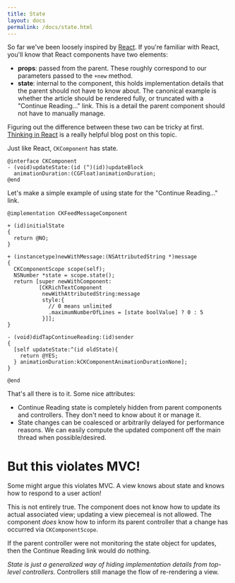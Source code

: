 ```yaml
---
title: State
layout: docs
permalink: /docs/state.html
---
```


So far we've been loosely inspired by [React](http://facebook.github.io/react/). If you're familiar with React, you'll know that React components have two elements:

- **props**: passed from the parent. These roughly correspond to our parameters passed to the `+new` method.
- **state**: internal to the component, this holds implementation details that the parent should not have to know about. The canonical example is whether the article should be rendered fully, or truncated with a "Continue Reading…" link. This is a detail the parent component should not have to manually manage.

Figuring out the difference between these two can be tricky at first. [Thinking in React](http://facebook.github.io/react/blog/2013/11/05/thinking-in-react.html) is a really helpful blog post on this topic.

Just like React, `CKComponent` has state.

```objc++
@interface CKComponent
- (void)updateState:(id (^)(id))updateBlock
  animationDuration:(CGFloat)animationDuration;
@end
```

Let's make a simple example of using state for the "Continue Reading…" link.

```objc++
@implementation CKFeedMessageComponent

+ (id)initialState
{
  return @NO;
}

+ (instancetype)newWithMessage:(NSAttributedString *)message
{
  CKComponentScope scope(self);
  NSNumber *state = scope.state();
  return [super newWithComponent:
          [CKRichTextComponent
           newWithAttributedString:message
           style:{
             // 0 means unlimited
             .maximumNumberOfLines = [state boolValue] ? 0 : 5
           }]];
}

- (void)didTapContinueReading:(id)sender
{
  [self updateState:^(id oldState){
    return @YES;
  } animationDuration:kCKComponentAnimationDurationNone];
}

@end
```
That's all there is to it. Some nice attributes:

- Continue Reading state is completely hidden from parent components and controllers. They don't need to know about it or manage it.
- State changes can be coalesced or arbitrarily delayed for performance reasons. We can easily compute the updated component off the main thread when possible/desired.

# But this violates MVC!

Some might argue this violates MVC. A view knows about state and knows how to respond to a user action!

This is not entirely true. The component does not know how to update its actual associated view; updating a view piecemeal is not allowed. The component *does* know how to inform its parent controller that a change has occurred via `CKComponentScope`.

If the parent controller were not monitoring the state object for updates, then the Continue Reading link would do nothing.

*State is just a generalized way of hiding implementation details from top-level controllers.* Controllers still manage the flow of re-rendering a view.
